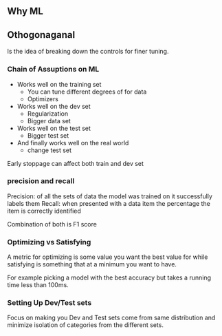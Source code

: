 ## Why ML

## Othogonaganal
Is the idea of breaking down the controls for finer tuning. 

### Chain of Assuptions on ML
- Works well on the training set
    - You can tune different degrees of for data
    - Optimizers
- Works well on the dev set
    - Regularization 
    - Bigger data set
- Works well on the test set
    - Bigger test set
- And finally works well on the real world
    - change test set

Early stoppage can affect both train and dev set

### precision and recall
Precision: of all the sets of data the model was trained on it successfully labels them
Recall: when presented with a data item the percentage the item is correctly identified 

Combination of both is F1 score

### Optimizing vs Satisfying 
A metric for optimizing is some value you want the best value for while satisfying is something that at a minimum you want to have.

For example picking a model with the best accuracy but takes a running time less than 100ms.

### Setting Up Dev/Test sets

Focus on making you Dev and Test sets come from same distribution and minimize isolation of categories from the different sets.
